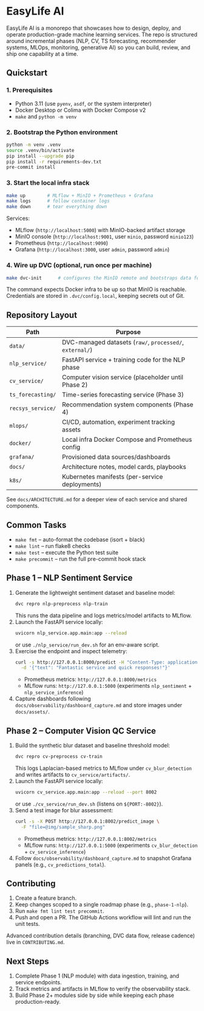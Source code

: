 # EasyLife AI

EasyLife AI is a monorepo that showcases how to design, deploy, and operate production-grade machine learning services. The repo is structured around incremental phases (NLP, CV, TS forecasting, recommender systems, MLOps, monitoring, generative AI) so you can build, review, and ship one capability at a time.

## Quickstart

### 1. Prerequisites
- Python 3.11 (use `pyenv`, `asdf`, or the system interpreter)
- Docker Desktop or Colima with Docker Compose v2
- `make` and `python -m venv`

### 2. Bootstrap the Python environment
```bash
python -m venv .venv
source .venv/bin/activate
pip install --upgrade pip
pip install -r requirements-dev.txt
pre-commit install
```

### 3. Start the local infra stack
```bash
make up        # MLflow + MinIO + Prometheus + Grafana
make logs      # follow container logs
make down      # tear everything down
```

Services:
- MLflow (`http://localhost:5000`) with MinIO-backed artifact storage
- MinIO console (`http://localhost:9001`, user `minio`, password `minio123`)
- Prometheus (`http://localhost:9090`)
- Grafana (`http://localhost:3000`, user `admin`, password `admin`)

### 4. Wire up DVC (optional, run once per machine)
```bash
make dvc-init      # configures the MinIO remote and bootstraps data folders
```
The command expects Docker infra to be up so that MinIO is reachable. Credentials are stored in `.dvc/config.local`, keeping secrets out of Git.

## Repository Layout

| Path              | Purpose |
|-------------------|---------|
| `data/`           | DVC-managed datasets (`raw/`, `processed/`, `external/`) |
| `nlp_service/`    | FastAPI service + training code for the NLP phase |
| `cv_service/`     | Computer vision service (placeholder until Phase 2) |
| `ts_forecasting/` | Time-series forecasting service (Phase 3) |
| `recsys_service/` | Recommendation system components (Phase 4) |
| `mlops/`          | CI/CD, automation, experiment tracking assets |
| `docker/`         | Local infra Docker Compose and Prometheus config |
| `grafana/`        | Provisioned data sources/dashboards |
| `docs/`           | Architecture notes, model cards, playbooks |
| `k8s/`            | Kubernetes manifests (per-service deployments) |

See `docs/ARCHITECTURE.md` for a deeper view of each service and shared components.

## Common Tasks

- `make fmt` – auto-format the codebase (isort + black)
- `make lint` – run flake8 checks
- `make test` – execute the Python test suite
- `make precommit` – run the full pre-commit hook stack

## Phase 1 – NLP Sentiment Service

1. Generate the lightweight sentiment dataset and baseline model:
   ```bash
   dvc repro nlp-preprocess nlp-train
   ```
   This runs the data pipeline and logs metrics/model artifacts to MLflow.
2. Launch the FastAPI service locally:
   ```bash
   uvicorn nlp_service.app.main:app --reload
   ```
   or use `./nlp_service/run_dev.sh` for an env-aware script.
3. Exercise the endpoint and inspect telemetry:
   ```bash
   curl -s http://127.0.0.1:8000/predict -H "Content-Type: application/json" \
     -d '{"text": "Fantastic service and quick responses!"}'
   ```
   - Prometheus metrics: `http://127.0.0.1:8000/metrics`
   - MLflow runs: `http://127.0.0.1:5000` (experiments `nlp_sentiment` + `nlp_service_inference`)
4. Capture dashboards following `docs/observability/dashboard_capture.md` and store images under `docs/assets/`.

## Phase 2 – Computer Vision QC Service

1. Build the synthetic blur dataset and baseline threshold model:
   ```bash
   dvc repro cv-preprocess cv-train
   ```
   This logs Laplacian-based metrics to MLflow under `cv_blur_detection` and writes artifacts to `cv_service/artifacts/`.
2. Launch the FastAPI service locally:
   ```bash
   uvicorn cv_service.app.main:app --reload --port 8002
   ```
   or use `./cv_service/run_dev.sh` (listens on `${PORT:-8002}`).
3. Send a test image for blur assessment:
   ```bash
   curl -s -X POST http://127.0.0.1:8002/predict_image \
     -F "file=@img/sample_sharp.png"
   ```
   - Prometheus metrics: `http://127.0.0.1:8002/metrics`
   - MLflow runs: `http://127.0.0.1:5000` (experiments `cv_blur_detection` + `cv_service_inference`)
4. Follow `docs/observability/dashboard_capture.md` to snapshot Grafana panels (e.g., `cv_predictions_total`).

## Contributing

1. Create a feature branch.
2. Keep changes scoped to a single roadmap phase (e.g., `phase-1-nlp`).
3. Run `make fmt lint test precommit`.
4. Push and open a PR. The GitHub Actions workflow will lint and run the unit tests.

Advanced contribution details (branching, DVC data flow, release cadence) live in `CONTRIBUTING.md`.

## Next Steps

1. Complete Phase 1 (NLP module) with data ingestion, training, and service endpoints.
2. Track metrics and artifacts in MLflow to verify the observability stack.
3. Build Phase 2+ modules side by side while keeping each phase production-ready.
